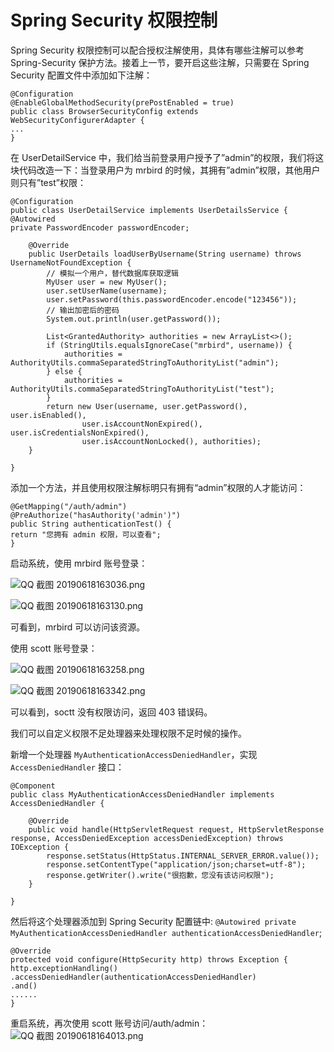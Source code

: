 # Spring Security 权限控制

Spring Security 权限控制可以配合授权注解使用，具体有哪些注解可以参考 Spring-Security 保护方法。接着上一节，要开启这些注解，只需要在 Spring Security 配置文件中添加如下注解：

```
@Configuration
@EnableGlobalMethodSecurity(prePostEnabled = true)
public class BrowserSecurityConfig extends WebSecurityConfigurerAdapter {
...
}
```

在 UserDetailService 中，我们给当前登录用户授予了”admin”的权限，我们将这块代码改造一下：当登录用户为 mrbird 的时候，其拥有”admin”权限，其他用户则只有”test”权限：

```
@Configuration
public class UserDetailService implements UserDetailsService {
@Autowired
private PasswordEncoder passwordEncoder;

    @Override
    public UserDetails loadUserByUsername(String username) throws UsernameNotFoundException {
        // 模拟一个用户，替代数据库获取逻辑
        MyUser user = new MyUser();
        user.setUserName(username);
        user.setPassword(this.passwordEncoder.encode("123456"));
        // 输出加密后的密码
        System.out.println(user.getPassword());

        List<GrantedAuthority> authorities = new ArrayList<>();
        if (StringUtils.equalsIgnoreCase("mrbird", username)) {
            authorities = AuthorityUtils.commaSeparatedStringToAuthorityList("admin");
        } else {
            authorities = AuthorityUtils.commaSeparatedStringToAuthorityList("test");
        }
        return new User(username, user.getPassword(), user.isEnabled(),
                user.isAccountNonExpired(), user.isCredentialsNonExpired(),
                user.isAccountNonLocked(), authorities);
    }

}
```

添加一个方法，并且使用权限注解标明只有拥有“admin”权限的人才能访问：

```
@GetMapping("/auth/admin")
@PreAuthorize("hasAuthority('admin')")
public String authenticationTest() {
return "您拥有 admin 权限，可以查看";
}
```

启动系统，使用 mrbird 账号登录：

![QQ 截图 20190618163036.png](https://mrbird.cc/img/QQ%E6%88%AA%E5%9B%BE20190618163036.png)

![QQ 截图 20190618163130.png](https://mrbird.cc/img/QQ%E6%88%AA%E5%9B%BE20190618163130.png)

可看到，mrbird 可以访问该资源。

使用 scott 账号登录：

![QQ 截图 20190618163258.png](https://mrbird.cc/img/QQ%E6%88%AA%E5%9B%BE20190618163258.png)

![QQ 截图 20190618163342.png](https://mrbird.cc/img/QQ%E6%88%AA%E5%9B%BE20190618163342.png)

可以看到，soctt 没有权限访问，返回 403 错误码。

我们可以自定义权限不足处理器来处理权限不足时候的操作。

新增一个处理器 `MyAuthenticationAccessDeniedHandler`，实现 `AccessDeniedHandler` 接口：

```
@Component
public class MyAuthenticationAccessDeniedHandler implements AccessDeniedHandler {

    @Override
    public void handle(HttpServletRequest request, HttpServletResponse response, AccessDeniedException accessDeniedException) throws IOException {
        response.setStatus(HttpStatus.INTERNAL_SERVER_ERROR.value());
        response.setContentType("application/json;charset=utf-8");
        response.getWriter().write("很抱歉，您没有该访问权限");
    }

}
```

然后将这个处理器添加到 Spring Security 配置链中: `@Autowired private MyAuthenticationAccessDeniedHandler authenticationAccessDeniedHandler`;

```
@Override
protected void configure(HttpSecurity http) throws Exception {
http.exceptionHandling()
.accessDeniedHandler(authenticationAccessDeniedHandler)
.and()
......
}
```

重启系统，再次使用 scott 账号访问/auth/admin：
![QQ 截图 20190618164013.png](https://mrbird.cc/img/QQ%E6%88%AA%E5%9B%BE20190618164013.png)
